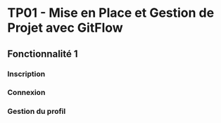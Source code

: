 # TP01 - Mise en Place et Gestion de Projet avec GitFlow

## Fonctionnalité 1

### Inscription

### Connexion

### Gestion du profil
